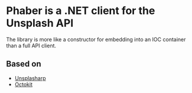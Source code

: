 # Phaber is a .NET client for the Unsplash API

The library is more like a constructor for embedding into an IOC container than a full API client.

## Based on

- [Unsplasharp](https://github.com/rootasjey/unsplasharp)
- [Octokit]("https://github.com/octokit/octokit.net")
